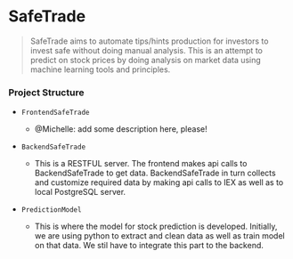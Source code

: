 # SafeTrade
> SafeTrade aims to automate tips/hints production for investors to invest safe without doing manual analysis. This is an attempt to predict on stock prices by doing analysis on market data using machine learning tools and principles.

### Project Structure

- `FrontendSafeTrade`
    + @Michelle: add some description here, please!

- `BackendSafeTrade`
    + This is a RESTFUL server. The frontend makes api calls to BackendSafeTrade to get data. BackendSafeTrade in turn collects and customize required data by making api calls to IEX as well as to local PostgreSQL server.

- `PredictionModel`
    + This is where the model for stock prediction is developed. Initially, we are using python to extract and clean data as well as train model on that data. We stil have to integrate this part to the backend. 


